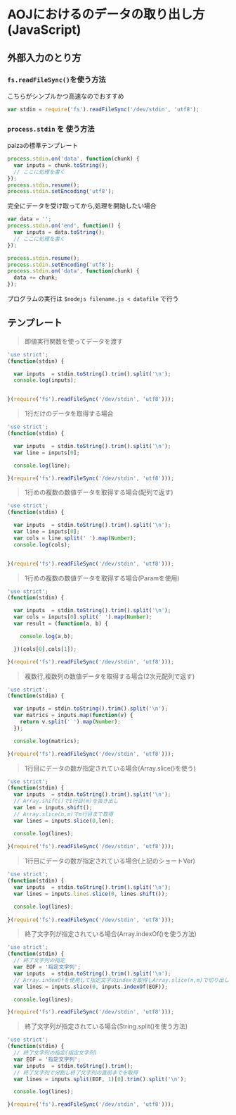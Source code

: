 # AOJにおけるのデータの取り出し方(JavaScript)

## 外部入力のとり方

### `fs.readFileSync()`を使う方法

こちらがシンプルかつ高速なのでおすすめ

```javascript
var stdin = require('fs').readFileSync('/dev/stdin', 'utf8');
```

### `process.stdin` を 使う方法

paizaの標準テンプレート

```javascript
process.stdin.on('data', function(chunk) {
  var inputs = chunk.toString();
  // ここに処理を書く
});
process.stdin.resume();
process.stdin.setEncoding('utf8');
```

完全にデータを受け取ってから,処理を開始したい場合

```javascript
var data = '';
process.stdin.on('end', function() {
  var inputs = data.toString();
  // ここに処理を書く
});

process.stdin.resume();
process.stdin.setEncoding('utf8');
process.stdin.on('data', function(chunk) {
  data += chunk;
});
```

プログラムの実行は ```$nodejs filename.js < datafile``` で行う

## テンプレート

> 即値実行関数を使ってデータを渡す

```javascript
'use strict';
(function(stdin) {

  var inputs  = stdin.toString().trim().split('\n');
  console.log(inputs);


}(require('fs').readFileSync('/dev/stdin', 'utf8')));
```

> 1行だけのデータを取得する場合

```javascript
'use strict';
(function(stdin) { 

  var inputs  = stdin.toString().trim().split('\n');
  var line = inputs[0];

  console.log(line);

}(require('fs').readFileSync('/dev/stdin', 'utf8')));
```

> 1行めの複数の数値データを取得する場合(配列で返す)

```javascript
'use strict';
(function(stdin) { 

  var inputs  = stdin.toString().trim().split('\n');
  var line = inputs[0];
  var cols = line.split(' ').map(Number);
  console.log(cols);


}(require('fs').readFileSync('/dev/stdin', 'utf8')));
```

> 1行めの複数の数値データを取得する場合(Paramを使用)

```javascript
'use strict';
(function(stdin) { 

  var inputs  = stdin.toString().trim().split('\n');
  var cols = inputs[0].split(' ').map(Number);
  var result = (function(a, b) {

    console.log(a,b);

  })(cols[0],cols[1]);

}(require('fs').readFileSync('/dev/stdin', 'utf8')));
```


> 複数行,複数列の数値データを取得する場合(2次元配列で返す)

```javascript
'use strict';
(function(stdin) {

  var inputs = stdin.toString().trim().split('\n');
  var matrics = inputs.map(function(v) {
    return v.split(' ').map(Number);
  });

  console.log(matrics);

}(require('fs').readFileSync('/dev/stdin', 'utf8')));

```

> 1行目にデータの数が指定されている場合(Array.slice()を使う)

```javascript
'use strict';
(function(stdin) {
  var inputs  = stdin.toString().trim().split('\n');
  // Array.shift()で1行目(m)を抜き出し
  var len = inputs.shift();
  // Array.slice(n,m)でm行目まで取得
  var lines = inputs.slice(0,len);

  console.log(lines);
 
}(require('fs').readFileSync('/dev/stdin', 'utf8')));
```

> 1行目にデータの数が指定されている場合(上記のショートVer)

```javascript
'use strict';
(function(stdin) {
  var inputs  = stdin.toString().trim().split('\n');
  var lines = inputs.lines.slice(0, lines.shift());

  console.log(lines);
 
}(require('fs').readFileSync('/dev/stdin', 'utf8')));
```

> 終了文字列が指定されている場合(Array.indexOf()を使う方法)

```javascript
'use strict';
(function(stdin) {
  // 終了文字列の指定
  var EOF = '指定文字列';
  var inputs  = stdin.toString().trim().split('\n');
  // Array.indexOfを使用して指定文字のindexを取得しArray.slice(n,m)で切り出し
  var lines = inputs.slice(0, inputs.indexOf(EOF));

  console.log(lines);

}(require('fs').readFileSync('/dev/stdin', 'utf8')));
```


> 終了文字列が指定されている場合(String.split()を使う方法)

```javascript
'use strict';
(function(stdin) {
  // 終了文字列の指定(指定文字列)
  var EOF = '指定文字列';
  var inputs  = stdin.toString().trim();
  // 終了文字列で分割し終了文字列の直前までを取得
  var lines = inputs.split(EOF, 1)[0].trim().split('\n');

  console.log(lines);

}(require('fs').readFileSync('/dev/stdin', 'utf8')));
```
